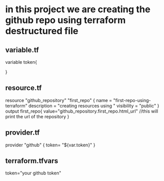 
# in this project we are creating the github repo using terraform destructured file

## variable.tf
variable token{
    
}

## resource.tf
resource "github_repository" "first_repo" {
  name        = "first-repo-using-terraform"
  description = "creating resources using "
  visibility = "public"
}
output first_repo{
  value="github_repository.first_repo.html_url"   //this will print the  url of the repository
}


## provider.tf

provider "github" {
  token= "${var.token}"
}

## terraform.tfvars

token="your github token"





